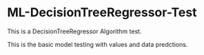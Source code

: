 # ML-DecisionTreeRegressor-Test

This is a DecisionTreeRegressor Algorithm test.

This is the basic model testing with values and data predctions.
